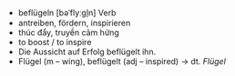 - beflügeln	[bəˈflyːɡl̩n]	Verb	
- antreiben, fördern, inspirieren
- thúc đẩy, truyền cảm hứng
- to boost / to inspire
- Die Aussicht auf Erfolg beflügelt ihn.
- Flügel (m – wing), beflügelt (adj – inspired)	→ dt. *Flügel*